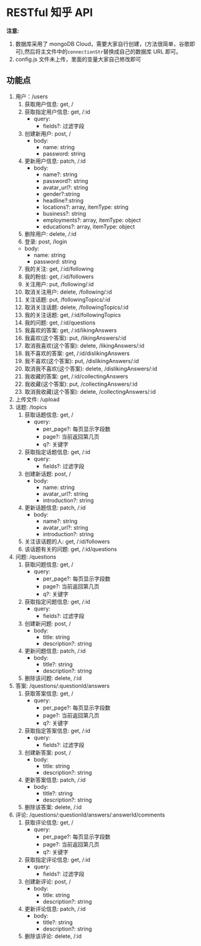 # RESTful 知乎 API

**注意:**

1. 数据库采用了 mongoDB Cloud，需要大家自行创建，(方法很简单，谷歌即可),然后将主文件中的`connectionStr`替换成自己的数据库 URL 即可。
2. config.js 文件未上传，里面的变量大家自己修改即可

## 功能点

1. 用户：/users
   1. 获取用户信息: get, /
   2. 获取指定用户信息: get, /:id
      - query:
        - fields?: 过滤字段
   3. 创建新用户: post, /
      - body:
         - name: string
         - password: string
   4. 更新用户信息: patch, /:id
      - body:
        - name?: string
        - password?: string
        - avatar_url?: string
        - gender?:string
        - headline?:string
        - locations?: array, itemType: string
        - business?: string
        - employments?: array, itemType: object
        - educations?: array, itemType: object
    5. 删除用户: delete, /:id
    6. 登录: post, /login
      - body:
        - name: string
        - password: string
    7. 我的关注: get, /:id/following
    8. 我的粉丝: get, /:id/followers
    9. 关注用户: put, /following/:id
    10. 取消关注用户: delete, /following/:id
    11. 关注话题: put, /followingTopics/:id
    12. 取消关注话题: delete, /followingTopics/:id
    13. 我的关注话题: get, /:id/followingTopics
    14. 我的问题: get, /:id/questions
    15. 我喜欢的答案: get, /:id/likingAnswers
    16. 我喜欢(这个答案): put, /likingAnswers/:id
    17. 取消我喜欢(这个答案): delete, /likingAnswers/:id
    18. 我不喜欢的答案: get, /:id/dislikingAnswers
    19. 我不喜欢(这个答案): put, /dislikingAnswers/:id
    20. 取消我不喜欢(这个答案): delete, /dislikingAnswers/:id
    21. 我收藏的答案: get, /:id/collectingAnswers
    22. 我收藏(这个答案): put, /collectingAnswers/:id
    23. 取消我收藏(这个答案): delete, /collectingAnswers/:id
2. 上传文件: /upload
3. 话题: /topics
   1. 获取话题信息: get, /
      - query:
        - per_page?: 每页显示字段数
        - page?: 当前返回第几页
        - q?: 关键字
   2. 获取指定话题信息: get, /:id
      - query:
        - fields?: 过滤字段
   3. 创建新话题: post, /
      - body:
         - name: string
         - avatar_url?: string
         - introduction?: string
   4. 更新话题信息: patch, /:id
      - body:
        - name?: string
        - avatar_url?: string
        - introduction?: string
   5. 关注该话题的人: get, /:id/followers
   6. 该话题有关的问题: get, /:id/questions
4. 问题: /questions
   1. 获取问题信息: get, /
      - query:
        - per_page?: 每页显示字段数
        - page?: 当前返回第几页
        - q?: 关键字
   2. 获取指定问题信息: get, /:id
      - query:
        - fields?: 过滤字段
   3. 创建新问题: post, /
      - body:
         - title: string
         - description?: string
   4. 更新问题信息: patch, /:id
      - body:
        - title?: string
        - description?: string
   5. 删除该问题: delete, /:id
5. 答案: /questions/:questionId/answers
   1. 获取答案信息: get, /
         - query:
           - per_page?: 每页显示字段数
           - page?: 当前返回第几页
           - q?: 关键字
   2. 获取指定答案信息: get, /:id
      - query:
        - fields?: 过滤字段
   3. 创建新答案: post, /
      - body:
         - title: string
         - description?: string
   4. 更新答案信息: patch, /:id
      - body:
        - title?: string
        - description?: string
   5. 删除该答案: delete, /:id
6. 评论: /questions/:questionId/answers/:answerId/comments
   1. 获取评论信息: get, /
         - query:
           - per_page?: 每页显示字段数
           - page?: 当前返回第几页
           - q?: 关键字
   2. 获取指定评论信息: get, /:id
      - query:
        - fields?: 过滤字段
   3. 创建新评论: post, /
      - body:
         - title: string
         - description?: string
   4. 更新评论信息: patch, /:id
      - body:
        - title?: string
        - description?: string
   5. 删除该评论: delete, /:id
